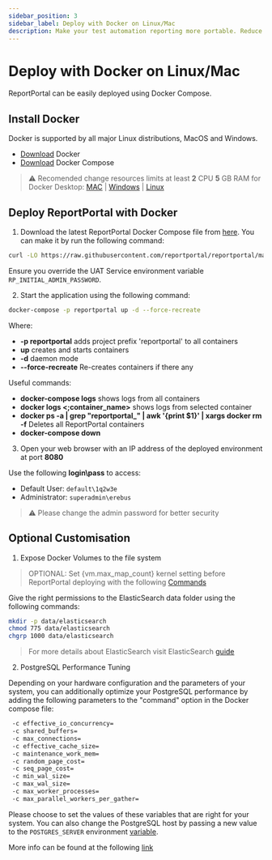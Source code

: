 ```yaml
---
sidebar_position: 3
sidebar_label: Deploy with Docker on Linux/Mac
description: Make your test automation reporting more portable. Reduce the risk of configuration issues with your test reporting tool using Docker.
---
```


# Deploy with Docker on Linux/Mac

ReportPortal can be easily deployed using Docker Compose.

## Install Docker

Docker is supported by all major Linux distributions, MacOS and Windows.

* [Download](https://www.docker.com/get-started) Docker
* [Download](https://docs.docker.com/compose/install/) Docker Compose

> ⚠️ Recomended change resources limits at least **2** CPU **5** GB RAM for Docker Desktop: [MAC](https://docs.docker.com/desktop/settings/mac/#advanced) | [Windows](https://docs.docker.com/desktop/settings/windows/#advanced) | [Linux](https://docs.docker.com/desktop/settings/linux/#advanced)


## Deploy ReportPortal with Docker

1. Download the latest ReportPortal Docker Compose file from [here](<https://github.com/reportportal/reportportal/blob/master/docker-compose.yml>). You can make it by run the following command:

```bash
curl -LO https://raw.githubusercontent.com/reportportal/reportportal/master/docker-compose.yml
```
Ensure you override the UAT Service environment variable `RP_INITIAL_ADMIN_PASSWORD`.

2. Start the application using the following command:

```bash
docker-compose -p reportportal up -d --force-recreate
``` 
Where:
- **-p reportportal** adds project prefix 'reportportal' to all containers
- **up** creates and starts containers
- **-d** daemon mode
- **--force-recreate** Re-creates containers if there any

Useful commands:
- **docker-compose logs** shows logs from all containers
- **docker logs &lt;;container_name&gt;** shows logs from selected container
- **docker ps -a | grep "reportportal_" | awk '&#123;print $1}' | xargs docker rm -f** Deletes all ReportPortal containers
- **docker-compose down**

3. Open your web browser with an IP address of the deployed environment at port **8080**

Use the following **login\pass** to access:
* Default User: `default\1q2w3e`
* Administrator: `superadmin\erebus`

> ⚠️ Please change the admin password for better security

## Optional Customisation

1. Expose Docker Volumes to the file system

> OPTIONAL: Set &#123;vm.max_map_count} kernel setting before ReportPortal deploying with the following [Commands](https://www.elastic.co/guide/en/elasticsearch/reference/7.10/docker.html#docker-cli-run-prod-mode)

Give the right permissions to the ElasticSearch data folder using the following commands:

```bash
mkdir -p data/elasticsearch
chmod 775 data/elasticsearch
chgrp 1000 data/elasticsearch
```

> For more details about ElasticSearch visit ElasticSearch [guide](https://www.elastic.co/guide/en/elasticsearch/reference/7.10/docker.html#_notes_for_production_use_and_defaults)

2. PostgreSQL Performance Tuning

Depending on your hardware configuration and the parameters of your system, you can additionally optimize your PostgreSQL performance by adding the following parameters to the "command" option in the Docker compose file:

```bash
 -c effective_io_concurrency=
 -c shared_buffers=
 -c max_connections=
 -c effective_cache_size=
 -c maintenance_work_mem=
 -c random_page_cost=
 -c seq_page_cost= 
 -c min_wal_size= 
 -c max_wal_size=
 -c max_worker_processes=
 -c max_parallel_workers_per_gather=
``` 

Please choose to set the values of these variables that are right for your system. You can also change the PostgreSQL host by passing a new value to the `POSTGRES_SERVER` environment [variable](/installation-steps/AdditionalConfigurationParameters).

More info can be found at the following [link](/installation-steps/OptimalPerformanceHardwareSetup#5-postgresql-performance-tuning)
